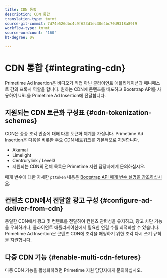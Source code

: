 ```yaml
---
title: CDN 통합
description: CDN 통합
translation-type: tm+mt
source-git-commit: 7d74e526dbc4c9f623d1ec30e4bc70d9318a89f9
workflow-type: tm+mt
source-wordcount: '160'
ht-degree: 0%

---
```



# CDN 통합 {#integrating-cdn}

Primetime Ad Insertion은 비디오가 직접 아닌 클라이언트 애플리케이션과 매니페스트 간의 프록시 역할을 합니다. 원하는 CDN에 콘텐츠를 배포하고 Bootstrap API를 사용하여 URL을 Primetime Ad Insertion에 전달합니다.<!-- For integration details, see [Supported CDNs](supported-cdns.md).-->

## 지원되는 CDN 토큰화 구성표 {#cdn-tokenization-schemes}

CDN은 종종 조각 인증에 대해 다른 토큰화 체계를 가집니다. Primetime Ad Insertion은 다음을 비롯한 주요 CDN 네트워크를 기본적으로 지원합니다.

* Akamai
* Limelight
* Centrurylink / Level3
* 지원되는 CDN의 전체 목록은 Primetime 지원 담당자에게 문의하십시오.

매개 변수에 대한 자세한 `pttoken` 내용은 [Bootstrap API 매개 변수 설명을 참조하십시오](/help/dynamic-ad-insertion/msapi-topics/ms-getting-started/ms-api-query-params.md).

## 컨텐츠 CDN에서 전달할 광고 구성 {#configure-ad-deliver-from-cdn}

동일한 CDN에서 광고 및 컨텐트를 전달하여 컨텐츠 관련성을 유지하고, 광고 차단 기능을 우회하거나, 클라이언트 애플리케이션에서 필요한 연결 수를 최적화할 수 있습니다. Primetime Ad Insertion은 콘텐츠 CDN에 조각을 매핑하기 위한 조각 다시 쓰기 규칙을 지원합니다.

<!--## Increase start-up performance with your CDN {#increase-startup-performance}

For more information, see [Optimizing start-up](optimize-video-startup-time.md).-->

## 다중 CDN 기능 {#enable-multi-cdn-fetures}

다중 CDN 기능을 활성화하려면 Primetime 지원 담당자에게 문의하십시오.
